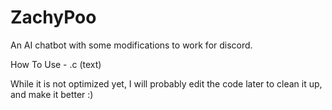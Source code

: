 # ZachyPoo
An AI chatbot with some modifications to work for discord. 

How To Use -
.c (text)

While it is not optimized yet, I will probably edit the code later to clean it up, and make it better :) 
